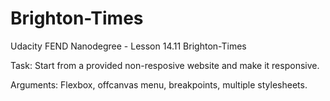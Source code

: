 # Brighton-Times

Udacity FEND Nanodegree - Lesson 14.11 Brighton-Times

Task: Start from a provided non-resposive website and make it responsive.

Arguments: Flexbox, offcanvas menu, breakpoints, multiple stylesheets.
